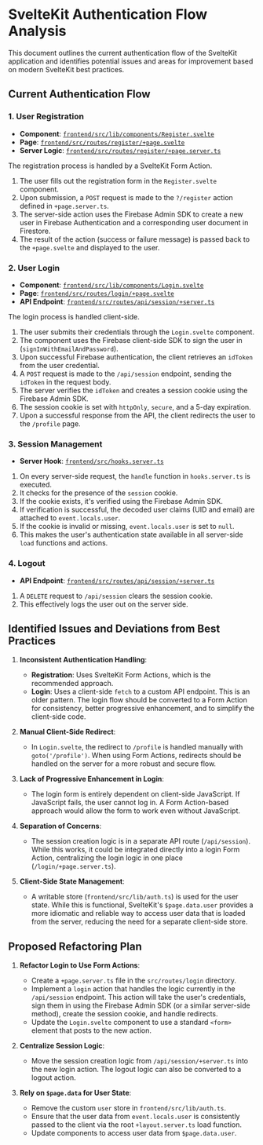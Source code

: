 # SvelteKit Authentication Flow Analysis

This document outlines the current authentication flow of the SvelteKit application and identifies potential issues and areas for improvement based on modern SvelteKit best practices.

## Current Authentication Flow

### 1. User Registration

-   **Component**: [`frontend/src/lib/components/Register.svelte`](frontend/src/lib/components/Register.svelte)
-   **Page**: [`frontend/src/routes/register/+page.svelte`](frontend/src/routes/register/+page.svelte)
-   **Server Logic**: [`frontend/src/routes/register/+page.server.ts`](frontend/src/routes/register/+page.server.ts)

The registration process is handled by a SvelteKit Form Action.

1.  The user fills out the registration form in the `Register.svelte` component.
2.  Upon submission, a `POST` request is made to the `?/register` action defined in `+page.server.ts`.
3.  The server-side action uses the Firebase Admin SDK to create a new user in Firebase Authentication and a corresponding user document in Firestore.
4.  The result of the action (success or failure message) is passed back to the `+page.svelte` and displayed to the user.

### 2. User Login

-   **Component**: [`frontend/src/lib/components/Login.svelte`](frontend/src/lib/components/Login.svelte)
-   **Page**: [`frontend/src/routes/login/+page.svelte`](frontend/src/routes/login/+page.svelte)
-   **API Endpoint**: [`frontend/src/routes/api/session/+server.ts`](frontend/src/routes/api/session/+server.ts)

The login process is handled client-side.

1.  The user submits their credentials through the `Login.svelte` component.
2.  The component uses the Firebase client-side SDK to sign the user in (`signInWithEmailAndPassword`).
3.  Upon successful Firebase authentication, the client retrieves an `idToken` from the user credential.
4.  A `POST` request is made to the `/api/session` endpoint, sending the `idToken` in the request body.
5.  The server verifies the `idToken` and creates a session cookie using the Firebase Admin SDK.
6.  The session cookie is set with `httpOnly`, `secure`, and a 5-day expiration.
7.  Upon a successful response from the API, the client redirects the user to the `/profile` page.

### 3. Session Management

-   **Server Hook**: [`frontend/src/hooks.server.ts`](frontend/src/hooks.server.ts)

1.  On every server-side request, the `handle` function in `hooks.server.ts` is executed.
2.  It checks for the presence of the `session` cookie.
3.  If the cookie exists, it's verified using the Firebase Admin SDK.
4.  If verification is successful, the decoded user claims (UID and email) are attached to `event.locals.user`.
5.  If the cookie is invalid or missing, `event.locals.user` is set to `null`.
6.  This makes the user's authentication state available in all server-side `load` functions and actions.

### 4. Logout

-   **API Endpoint**: [`frontend/src/routes/api/session/+server.ts`](frontend/src/routes/api/session/+server.ts)

1.  A `DELETE` request to `/api/session` clears the session cookie.
2.  This effectively logs the user out on the server side.

## Identified Issues and Deviations from Best Practices

1.  **Inconsistent Authentication Handling**:
    *   **Registration**: Uses SvelteKit Form Actions, which is the recommended approach.
    *   **Login**: Uses a client-side `fetch` to a custom API endpoint. This is an older pattern. The login flow should be converted to a Form Action for consistency, better progressive enhancement, and to simplify the client-side code.

2.  **Manual Client-Side Redirect**:
    *   In `Login.svelte`, the redirect to `/profile` is handled manually with `goto('/profile')`. When using Form Actions, redirects should be handled on the server for a more robust and secure flow.

3.  **Lack of Progressive Enhancement in Login**:
    *   The login form is entirely dependent on client-side JavaScript. If JavaScript fails, the user cannot log in. A Form Action-based approach would allow the form to work even without JavaScript.

4.  **Separation of Concerns**:
    *   The session creation logic is in a separate API route (`/api/session`). While this works, it could be integrated directly into a login Form Action, centralizing the login logic in one place (`/login/+page.server.ts`).

5.  **Client-Side State Management**:
    *   A writable store (`frontend/src/lib/auth.ts`) is used for the user state. While this is functional, SvelteKit's `$page.data.user` provides a more idiomatic and reliable way to access user data that is loaded from the server, reducing the need for a separate client-side store.

## Proposed Refactoring Plan

1.  **Refactor Login to Use Form Actions**:
    *   Create a `+page.server.ts` file in the `src/routes/login` directory.
    *   Implement a `login` action that handles the logic currently in the `/api/session` endpoint. This action will take the user's credentials, sign them in using the Firebase Admin SDK (or a similar server-side method), create the session cookie, and handle redirects.
    *   Update the `Login.svelte` component to use a standard `<form>` element that posts to the new action.

2.  **Centralize Session Logic**:
    *   Move the session creation logic from `/api/session/+server.ts` into the new login action. The logout logic can also be converted to a logout action.

3.  **Rely on `$page.data` for User State**:
    *   Remove the custom `user` store in `frontend/src/lib/auth.ts`.
    *   Ensure that the user data from `event.locals.user` is consistently passed to the client via the root `+layout.server.ts` load function.
    *   Update components to access user data from `$page.data.user`.